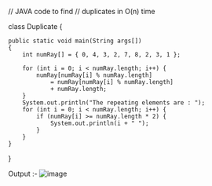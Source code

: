 // JAVA code to find
// duplicates in O(n) time

class Duplicate {

	public static void main(String args[])
	{
		int numRay[] = { 0, 4, 3, 2, 7, 8, 2, 3, 1 };

		for (int i = 0; i < numRay.length; i++) {
			numRay[numRay[i] % numRay.length]
				= numRay[numRay[i] % numRay.length]
				+ numRay.length;
		}
		System.out.println("The repeating elements are : ");
		for (int i = 0; i < numRay.length; i++) {
			if (numRay[i] >= numRay.length * 2) {
				System.out.println(i + " ");
			}
		}
	}
}


Output :- 
![image](https://user-images.githubusercontent.com/72159431/198514115-c1e862ec-3b34-4daf-8935-6ebbe7ec48f5.png)
